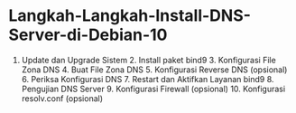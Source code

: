 # Langkah-Langkah-Install-DNS-Server-di-Debian-10
1. Update dan Upgrade Sistem 2. Install paket bind9 3. Konfigurasi File Zona DNS 4. Buat File Zona DNS 5. Konfigurasi Reverse DNS (opsional) 6. Periksa Konfigurasi DNS 7. Restart dan Aktifkan Layanan bind9 8. Pengujian DNS Server 9. Konfigurasi Firewall (opsional) 10. Konfigurasi resolv.conf (opsional)
